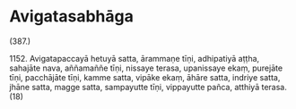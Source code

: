 

# Avigatasabhāga







(387.)

1152\. Avigatapaccayā hetuyā satta, ārammaṇe tīṇi, adhipatiyā aṭṭha, sahajāte nava, aññamaññe tīṇi, nissaye terasa, upanissaye ekaṃ, purejāte tīṇi, pacchājāte tīṇi, kamme satta, vipāke ekaṃ, āhāre satta, indriye satta, jhāne satta, magge satta, sampayutte tīṇi, vippayutte pañca, atthiyā terasa. (18)



